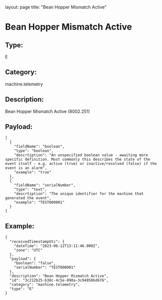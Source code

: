 layout: page
title: "Bean Hopper Mismatch Active"

# Bean Hopper Mismatch Active

## Type:

E

## Category:

machine.telemetry

## Description: 

Bean Hopper Mismatch Active (8002.251)

## Payload:

```
[
  {
    "fieldName": "boolean",
    "type": "boolean",
    "descrtiption": "An unspecified boolean value - awaiting more specific definition. Most commonly this describes the state of the event itself - e.g. active (true) or inactive/resolved (false) if the event is an alarm",
    "example": "true"
  },
  {
    "fieldName": "serialNumber",
    "type": "text",
    "descrtiption": "The unique identifier for the machine that generated the event",
    "example": "TEST000001"
  }
]
```

## Example:

```
{
  "receivedTimestampUtc": {
    "dateTime": "2023-06-12T13:11:46.000Z",
    "zone": "UTC"
  },
  "payload": {
    "boolean": "false",
    "serialNumber": "TEST000001"
  },
  "description": "Bean Hopper Mismatch Active",
  "id": "3c212b25-b38c-4c5e-890a-3c94858bd676",
  "category": "machine.telemetry",
  "type": "E"
}
```
